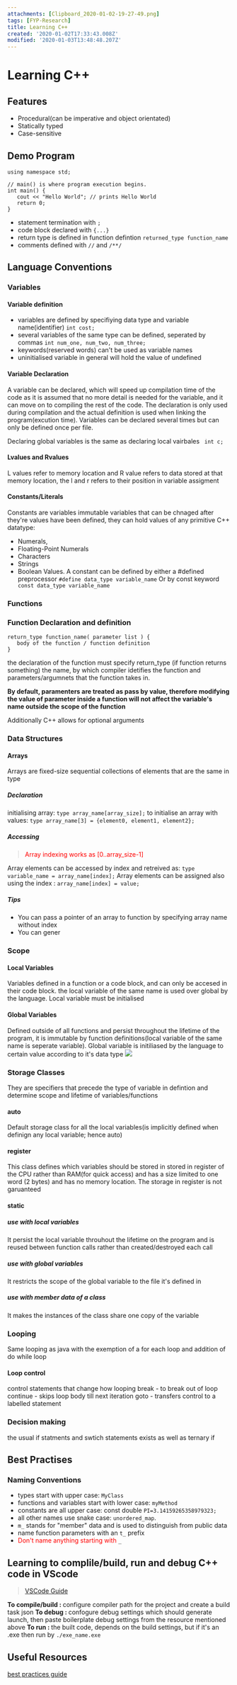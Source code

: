 ```yaml
---
attachments: [Clipboard_2020-01-02-19-27-49.png]
tags: [FYP-Research]
title: Learning C++
created: '2020-01-02T17:33:43.008Z'
modified: '2020-01-03T13:48:48.207Z'
---
```


# Learning C++

## Features
- Procedural(can be imperative and object orientated)
- Statically typed
- Case-sensitive

## Demo Program
```
using namespace std;

// main() is where program execution begins.
int main() {
   cout << "Hello World"; // prints Hello World
   return 0;
}
```
- statement termination with ```;```
- code block declared with ```{...}```
- return type is defined in function defintion ```returned_type function_name```
- comments defined with ```//``` and ```/**/```

## Language Conventions
### Variables
#### Variable definition
- variables are defined by specifiying data type and variable name(identifier) ```int cost;```
- several variables of the same type can be defined, seperated by commas ```int num_one, num_two, num_three;```
- keywords(reserved words) can't be used as variable names
- uninitialised variable in general will hold the value of undefined

#### Variable Declaration
A variable can be declared, which will speed up compilation time of the code as it is assumed that no more detail is needed for the variable, and it can move on to compiling the rest of the code. The declaration is only used during compilation and the actual definition is used when linking the program(excution time). Variables can be declared several times but can only be defined once per file. 

Declaring global variables is the same as declaring local vairbales  ``` int c;```

#### Lvalues and Rvalues
L values refer to memory location and R value refers to data stored at that memory location, the l and r refers to their position in variable assigment

#### Constants/Literals
Constants are variables immutable variables that can be chnaged after they're values have been defined, they can hold values of any primitive C++ datatype:
- Numerals, 
- Floating-Point Numerals
- Characters 
- Strings
- Boolean Values.
A constant can be defined by either a #defined preprocessor ```#define data_type variable_name```
Or by const keyword ``` const data_type variable_name```

### Functions
### Function Declaration and definition
```
return_type function_name( parameter list ) {
   body of the function / function definition
}
```
the declaration of the function must specify return_type (if function returns something) the name, by which compiler idetifies the function and parameters/argumnets that the function takes in.

<strong> By default, paramenters are treated as pass by value, therefore modifying the value of parameter inside a function will not affect the variable's name outside the scope of the function</strong>

Additionally C++ allows for optional arguments

### Data Structures
#### Arrays
Arrays are fixed-size sequential collections of elements that are the same in type
##### Declaration
initialising array:
```type array_name[array_size];```
to initialise an array with values:
```type array_name[3] = {element0, element1, element2};```
##### Accessing
> <font color='red'> Array indexing works as [0..array_size-1]</font>

Array elements can be accessed by index and retreived as:
```type variable_name = array_name[index];```
Array elements can be assigned also using the index :
```array_name[index] = value;```
##### Tips
- You can pass a pointer of an array to function by specifying array name without index
- You can gener
### Scope
#### Local Variables
Variables defined in a function or a code block, and can only be accesed in their code block. the local variable of the same name is used over global by the language. Local variable must be initialised

#### Global Variables
Defined outside of all functions and persist throughout the lifetime of the program, it is immutable by function definitions(local variable of the same name is seperate variable). Global variable is initiliased by the language to certain value according to it's data type
![](@attachment/Clipboard_2020-01-02-19-27-49.png)

### Storage Classes
They are specifiers that precede the type of variable in defintion and determine scope and lifetime of variables/functions

#### auto
Default storage class for all the local variables(is implicitly defined when definign any local variable; hence auto)

#### register
This class defines which variables should be stored in stored in register of the CPU rather than RAM(for quick access) and has a size limited to one word (2 bytes)  and has no memory location. The storage in register is not garuanteed

#### static
##### use with local variables
It persist the local variable throuhout the lifetime on the program and is reused between function calls rather than created/destroyed each call

##### use with global variables
It restricts the scope of the global variable to the file it's defined in

##### use with member data of a class
It makes the instances of the class share one copy of the variable

### Looping
Same looping as java with the exemption of a for each loop and addition of do while loop
#### Loop control
control statements that change how looping 
break - to break out of loop
continue - skips loop body till next iteration
goto - transfers control to a labelled statement
### Decision making
the usual if statments and swtich statements exists as well as ternary if

## Best Practises
### Naming Conventions
- types start with upper case: ```MyClass```
- functions and variables start with lower case: ```myMethod```
- constants are all upper case: const double ```PI=3.14159265358979323;```
- all other names use snake case: ```unordered_map```.
- ```m_``` stands for "member" data and is used to distinguish from public data
- name function parameters with an ```t_``` prefix
- <font color='red'> Don't name anything starting with </font> ```_``` 

## Learning to complile/build, run and debug C++ code in VScode
> [VSCode Guide](https://code.visualstudio.com/docs/cpp/config-mingw)

<strong>To compile/build : </strong> configure compiler path for the project and create a build task json
<strong> To debug : </strong> confogure debug settings which should generate launch, then paste boilerplate debug settings from the resource mentioned above
<strong> To run : </strong> the built code, depends on the build settings, but if it's an .exe then run by `./exe_name.exe`

## Useful Resources
[best practices guide](https://github.com/lefticus/cppbestpractices)
